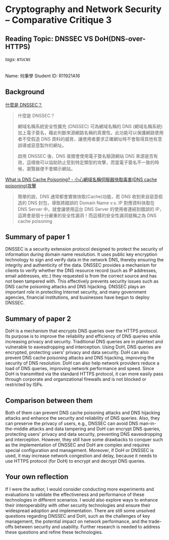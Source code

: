 # Cryptography and Network Security – Comparative Critique 3
## Reading Topic: DNSSEC VS DoH(DNS-over-HTTPS)
###### tags: `NTUCNS`
Name: 何秉學	Student ID: R11921A16

## Background
[什麼是 DNSSEC？](https://tw.godaddy.com/help/what-is-dnssec-6135)
> 什麼是 DNSSEC？
>
>網域名稱系統安全性擴充 (DNSSEC) 可為網域名稱的 DNS (網域名稱系統) 加上電子簽名，藉此判斷來源網路名稱的真實性。此功能可以保護網路使用者不受假造 DNS 資料的威脅，讓使用者要求正確網址時不會取得其他有意誤導或惡意製作的網址。
>
>啟用 DNSSEC 後，DNS 查閱會使用電子簽名驗證網站 DNS 來源是否有效，這樣做可以協助防止受到特定類型的攻擊，而當電子簽名不一致的時候，瀏覽器便不會顯示網站。

[What is DNS Cache Poisoning? - 小心網域名稱伺服器快取毒害(DNS cache poisoning)攻擊](https://blog.miniasp.com/post/2008/10/22/Be-careful-DNS-cache-poisoning-attack)
> 簡單的說，DNS 通常都會實做快取(Cache)功能，若 DNS 收到來自惡意假造的 DNS 封包，導致將錯誤的 Domain Name v.s. IP 對應資料快取在 DNS Server 中，就會讓使用這台 DNS Server 的使用者連結到錯誤的 IP，這將會是個十分嚴重的安全性漏洞！而這樣的安全性漏洞就稱之為 DNS cache poisoning


## Summary of paper 1
DNSSEC is a security extension protocol designed to protect the security of information during domain name resolution. It uses public key encryption technology to sign and verify data in the network DNS, thereby ensuring the integrity and authenticity of the data. DNSSEC provides a mechanism for clients to verify whether the DNS resource record (such as IP addresses, email addresses, etc.) they requested is from the correct source and has not been tampered with. This effectively prevents security issues such as DNS cache poisoning attacks and DNS hijacking. DNSSEC plays an important role in protecting Internet security, and many government agencies, financial institutions, and businesses have begun to deploy DNSSEC.

## Summary of paper 2
DoH is a mechanism that encrypts DNS queries over the HTTPS protocol. Its purpose is to improve the reliability and efficiency of DNS queries while increasing privacy and security. Traditional DNS queries are in plaintext and vulnerable to eavesdropping and interception. Using DoH, DNS queries are encrypted, protecting users' privacy and data security. DoH can also prevent DNS cache poisoning attacks and DNS hijacking, improving the security of DNS resolution. DoH can also help network providers reduce a load of DNS queries, improving network performance and speed. Since DoH is transmitted via the standard HTTPS protocol, it can more easily pass through corporate and organizational firewalls and is not blocked or restricted by ISPs.

## Comparison between them
Both of them can prevent DNS cache poisoning attacks and DNS hijacking attacks and enhance the security and reliability of DNS queries. Also, they can preserve the privacy of users, e.g., DNSSEC can avoid DNS man-in-the-middle attacks and data tampering and DoH can encrypt DNS queries, protecting users' privacy and data security, preventing DNS eavesdropping and interception. However, they still have some drawbacks to conquer such as the implementation of DNSSEC and DoH are complex and requires special configuration and management. Moreover, if DoH or DNSSEC is used, it may increase network congestion and delay, because it needs to use HTTPS protocol (for DoH) to encrypt and decrypt DNS queries.

## Your own reflection
If I were the author, I would consider conducting more experiments and evaluations to validate the effectiveness and performance of these technologies in different scenarios. I would also explore ways to enhance their interoperability with other security technologies and ensure their widespread adoption and implementation. There are still some unsolved questions regarding DNSSEC and DoH, such as the challenges of key management, the potential impact on network performance, and the trade-offs between security and usability. Further research is needed to address these questions and refine these technologies.